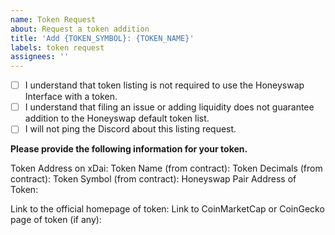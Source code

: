 ```yaml
---
name: Token Request
about: Request a token addition
title: 'Add {TOKEN_SYMBOL}: {TOKEN_NAME}'
labels: token request
assignees: ''
---
```


- [ ] I understand that token listing is not required to use the Honeyswap Interface with a token.
- [ ] I understand that filing an issue or adding liquidity does not guarantee addition to the Honeyswap default token list.
- [ ] I will not ping the Discord about this listing request.

**Please provide the following information for your token.**

Token Address on xDai: 
Token Name (from contract): 
Token Decimals (from contract): 
Token Symbol (from contract): 
Honeyswap Pair Address of Token: 

Link to the official homepage of token:
Link to CoinMarketCap or CoinGecko page of token (if any): 
